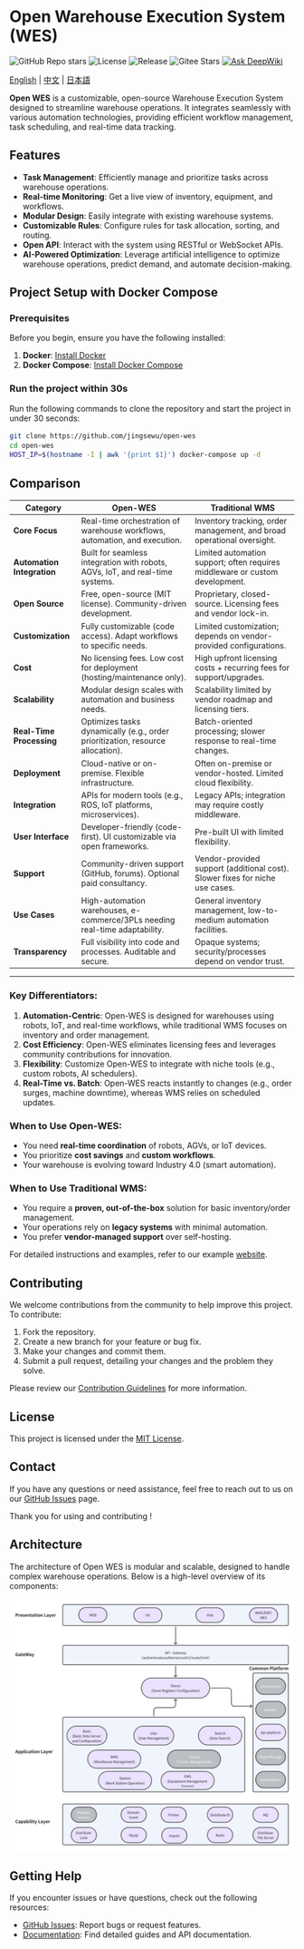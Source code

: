 # Open Warehouse Execution System (WES)

![GitHub Repo stars](https://img.shields.io/github/stars/jingsewu/open-wes?style=social)
![License](https://img.shields.io/github/license/jingsewu/open-wes)
![Release](https://img.shields.io/github/v/release/jingsewu/open-wes)
![Gitee Stars](https://gitee.com/pigTear/open-wes/badge/star.svg?theme=social)
[![Ask DeepWiki](https://deepwiki.com/badge.svg)](https://deepwiki.com/jingsewu/open-wes)

[English](README.md) | [中文](README_CN.md) | [日本語](README_JP.md)

**Open WES** is a customizable, open-source Warehouse Execution System designed to streamline warehouse operations. It
integrates seamlessly with various automation technologies, providing efficient workflow management, task scheduling,
and real-time data tracking.

## Features

- **Task Management**: Efficiently manage and prioritize tasks across warehouse operations.
- **Real-time Monitoring**: Get a live view of inventory, equipment, and workflows.
- **Modular Design**: Easily integrate with existing warehouse systems.
- **Customizable Rules**: Configure rules for task allocation, sorting, and routing.
- **Open API**: Interact with the system using RESTful or WebSocket APIs.
- **AI-Powered Optimization**: Leverage artificial intelligence to optimize warehouse operations, predict demand, and automate decision-making.

## Project Setup with Docker Compose

### Prerequisites

Before you begin, ensure you have the following installed:

1. **Docker**: [Install Docker](https://docs.docker.com/get-docker/)
2. **Docker Compose**: [Install Docker Compose](https://docs.docker.com/compose/install/)


### Run the project within 30s

Run the following commands to clone the repository and start the project in under 30 seconds:

```bash
git clone https://github.com/jingsewu/open-wes
cd open-wes
HOST_IP=$(hostname -I | awk '{print $1}') docker-compose up -d
```

## Comparison
| **Category**               | **Open-WES**                                                                 | **Traditional WMS**                                                                 |
|-----------------------------|--------------------------------------------------------------------------------|-------------------------------------------------------------------------------------|
| **Core Focus**              | Real-time orchestration of warehouse workflows, automation, and execution.     | Inventory tracking, order management, and broad operational oversight.              |
| **Automation Integration** | Built for seamless integration with robots, AGVs, IoT, and real-time systems.  | Limited automation support; often requires middleware or custom development.        |
| **Open Source**             | Free, open-source (MIT license). Community-driven development.                 | Proprietary, closed-source. Licensing fees and vendor lock-in.                     |
| **Customization**           | Fully customizable (code access). Adapt workflows to specific needs.           | Limited customization; depends on vendor-provided configurations.                  |
| **Cost**                    | No licensing fees. Low cost for deployment (hosting/maintenance only).         | High upfront licensing costs + recurring fees for support/upgrades.                |
| **Scalability**             | Modular design scales with automation and business needs.                      | Scalability limited by vendor roadmap and licensing tiers.                         |
| **Real-Time Processing**    | Optimizes tasks dynamically (e.g., order prioritization, resource allocation). | Batch-oriented processing; slower response to real-time changes.                   |
| **Deployment**              | Cloud-native or on-premise. Flexible infrastructure.                           | Often on-premise or vendor-hosted. Limited cloud flexibility.                       |
| **Integration**             | APIs for modern tools (e.g., ROS, IoT platforms, microservices).               | Legacy APIs; integration may require costly middleware.                             |
| **User Interface**          | Developer-friendly (code-first). UI customizable via open frameworks.          | Pre-built UI with limited flexibility.                                              |
| **Support**                 | Community-driven support (GitHub, forums). Optional paid consultancy.          | Vendor-provided support (additional cost). Slower fixes for niche use cases.        |
| **Use Cases**               | High-automation warehouses, e-commerce/3PLs needing real-time adaptability.    | General inventory management, low-to-medium automation facilities.                 |
| **Transparency**            | Full visibility into code and processes. Auditable and secure.                 | Opaque systems; security/processes depend on vendor trust.                         |

---

### **Key Differentiators**:
1. **Automation-Centric**: Open-WES is designed for warehouses using robots, IoT, and real-time workflows, while traditional WMS focuses on inventory and order management.
2. **Cost Efficiency**: Open-WES eliminates licensing fees and leverages community contributions for innovation.
3. **Flexibility**: Customize Open-WES to integrate with niche tools (e.g., custom robots, AI schedulers).
4. **Real-Time vs. Batch**: Open-WES reacts instantly to changes (e.g., order surges, machine downtime), whereas WMS relies on scheduled updates.

### **When to Use Open-WES**:
- You need **real-time coordination** of robots, AGVs, or IoT devices.
- You prioritize **cost savings** and **custom workflows**.
- Your warehouse is evolving toward Industry 4.0 (smart automation).

### **When to Use Traditional WMS**:
- You require a **proven, out-of-the-box** solution for basic inventory/order management.
- Your operations rely on **legacy systems** with minimal automation.
- You prefer **vendor-managed support** over self-hosting.

For detailed instructions and examples, refer to our example [website](https://www.openwes.top/).

## Contributing

We welcome contributions from the community to help improve this project. To contribute:

1. Fork the repository.
2. Create a new branch for your feature or bug fix.
3. Make your changes and commit them.
4. Submit a pull request, detailing your changes and the problem they solve.

Please review our [Contribution Guidelines](CONTRIBUTING.md) for more information.

## License

This project is licensed under the [MIT License](LICENSE).

## Contact

If you have any questions or need assistance, feel free to reach out to us on
our [GitHub Issues](https://github.com/jingsewu/open-wes/issues) page.

Thank you for using and contributing !

## Architecture
The architecture of Open WES is modular and scalable, designed to handle complex warehouse operations. Below is a high-level overview of its components:

![Architecture](server/doc/image/architecture.png)

## Getting Help

If you encounter issues or have questions, check out the following resources:
- [GitHub Issues](https://github.com/jingsewu/open-wes/issues): Report bugs or request features.
- [Documentation](https://docs.openwes.top): Find detailed guides and API documentation.  
